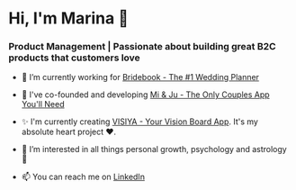 <h1 align="left">Hi, I'm Marina 👋</h1>

<h3 align="left">Product Management | Passionate about building great B2C products that customers love</h3>




- 🔭 I’m currently working for [Bridebook - The #1 Wedding Planner](https://bridebook.com)
  
- 🩷 I've co-founded and developing [Mi & Ju - The Only Couples App You'll Need](https://www.miandju.app/)
  
- ✨ I'm currently creating [VISIYA - Your Vision Board App](https://www.visiya.app/). It's my absolute heart project ❤️.
  
- 🤔 I’m interested in all things personal growth, psychology and  astrology 🌙
  
- 📫 You can reach me on [LinkedIn](https://www.linkedin.com/in/marina-mazein/)
